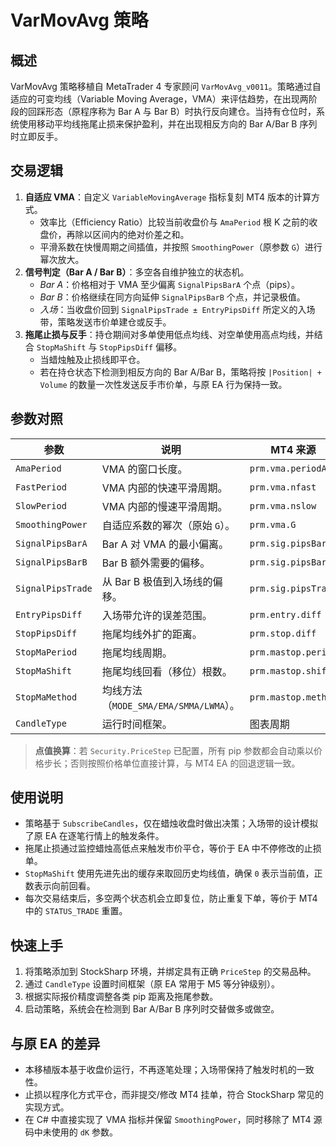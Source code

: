 # VarMovAvg 策略

## 概述
VarMovAvg 策略移植自 MetaTrader 4 专家顾问 `VarMovAvg_v0011`。策略通过自适应的可变均线（Variable Moving Average，VMA）来评估趋势，在出现两阶段的回踩形态（原程序称为 Bar A 与 Bar B）时执行反向建仓。当持有仓位时，系统使用移动平均线拖尾止损来保护盈利，并在出现相反方向的 Bar A/Bar B 序列时立即反手。

## 交易逻辑
1. **自适应 VMA**：自定义 `VariableMovingAverage` 指标复刻 MT4 版本的计算方式。
   - 效率比（Efficiency Ratio）比较当前收盘价与 `AmaPeriod` 根 K 之前的收盘价，再除以区间内的绝对价差之和。
   - 平滑系数在快慢周期之间插值，并按照 `SmoothingPower`（原参数 `G`）进行幂次放大。
2. **信号判定（Bar A / Bar B）**：多空各自维护独立的状态机。
   - *Bar A*：价格相对于 VMA 至少偏离 `SignalPipsBarA` 个点（pips）。
   - *Bar B*：价格继续在同方向延伸 `SignalPipsBarB` 个点，并记录极值。
   - *入场*：当收盘价回到 `SignalPipsTrade ± EntryPipsDiff` 所定义的入场带，策略发送市价单建仓或反手。
3. **拖尾止损与反手**：持仓期间对多单使用低点均线、对空单使用高点均线，并结合 `StopMaShift` 与 `StopPipsDiff` 偏移。
   - 当蜡烛触及止损线即平仓。
   - 若在持仓状态下检测到相反方向的 Bar A/Bar B，策略将按 `|Position| + Volume` 的数量一次性发送反手市价单，与原 EA 行为保持一致。

## 参数对照
| 参数 | 说明 | MT4 来源 |
|------|------|----------|
| `AmaPeriod` | VMA 的窗口长度。 | `prm.vma.periodAMA` |
| `FastPeriod` | VMA 内部的快速平滑周期。 | `prm.vma.nfast` |
| `SlowPeriod` | VMA 内部的慢速平滑周期。 | `prm.vma.nslow` |
| `SmoothingPower` | 自适应系数的幂次（原始 `G`）。 | `prm.vma.G` |
| `SignalPipsBarA` | Bar A 对 VMA 的最小偏离。 | `prm.sig.pipsBarA` |
| `SignalPipsBarB` | Bar B 额外需要的偏移。 | `prm.sig.pipsBarB` |
| `SignalPipsTrade` | 从 Bar B 极值到入场线的偏移。 | `prm.sig.pipsTrade` |
| `EntryPipsDiff` | 入场带允许的误差范围。 | `prm.entry.diff` |
| `StopPipsDiff` | 拖尾均线外扩的距离。 | `prm.stop.diff` |
| `StopMaPeriod` | 拖尾均线周期。 | `prm.mastop.period` |
| `StopMaShift` | 拖尾均线回看（移位）根数。 | `prm.mastop.shift` |
| `StopMaMethod` | 均线方法（`MODE_SMA/EMA/SMMA/LWMA`）。 | `prm.mastop.method` |
| `CandleType` | 运行时间框架。 | 图表周期 |

> **点值换算**：若 `Security.PriceStep` 已配置，所有 pip 参数都会自动乘以价格步长；否则按照价格单位直接计算，与 MT4 EA 的回退逻辑一致。

## 使用说明
- 策略基于 `SubscribeCandles`，仅在蜡烛收盘时做出决策；入场带的设计模拟了原 EA 在逐笔行情上的触发条件。
- 拖尾止损通过监控蜡烛高低点来触发市价平仓，等价于 EA 中不停修改的止损单。
- `StopMaShift` 使用先进先出的缓存来取回历史均线值，确保 `0` 表示当前值，正数表示向前回看。
- 每次交易结束后，多空两个状态机会立即复位，防止重复下单，等价于 MT4 中的 `STATUS_TRADE` 重置。

## 快速上手
1. 将策略添加到 StockSharp 环境，并绑定具有正确 `PriceStep` 的交易品种。
2. 通过 `CandleType` 设置时间框架（原 EA 常用于 M5 等分钟级别）。
3. 根据实际报价精度调整各类 pip 距离及拖尾参数。
4. 启动策略，系统会在检测到 Bar A/Bar B 序列时交替做多或做空。

## 与原 EA 的差异
- 本移植版本基于收盘价运行，不再逐笔处理；入场带保持了触发时机的一致性。
- 止损以程序化方式平仓，而非提交/修改 MT4 挂单，符合 StockSharp 常见的实现方式。
- 在 C# 中直接实现了 VMA 指标并保留 `SmoothingPower`，同时移除了 MT4 源码中未使用的 `dK` 参数。
